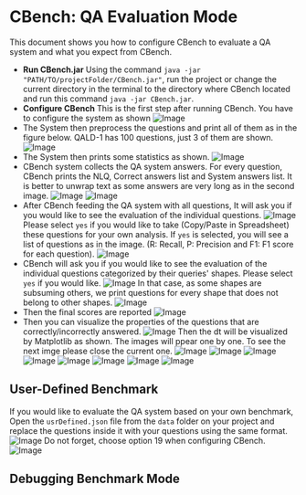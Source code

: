 # CBench: QA Evaluation Mode
This document shows you how to configure CBench to evaluate a QA system and what you expect from CBench.
* __Run CBench.jar__ Using the command ``` java -jar "PATH/TO/projectFolder/CBench.jar" ```, run the project or change the current directory in the terminal to the directory where CBench located and run this command ``` java -jar CBench.jar ```.
* __Configure CBench__ This is the first step after running CBench. You have to configure the system as shown
![Image](Images/conf.png)
* The System then preprocess the questions and print all of them as in the figure below.  QALD-1 has 100 questions, just 3 of them are shown.
![Image](Images/Preprosessing.png)
* The System then prints some statistics as shown.
![Image](Images/Statistics.png)
* CBench system collects the QA system answers. For every question, CBench prints the NLQ, Correct answers list and System answers list. It is better to unwrap text as some answers are very long as in the second image.
![Image](Images/collect.png)
![Image](Images/qaquestions.png)
* After CBench feeding the QA system with all questions, It will ask you if you would like to see the evaluation of the individual questions. 
![Image](Images/yes-no.png)
Please select `yes` if you would like to take (Copy/Paste in Spreadsheet) these questions for your own analysis. If `yes` is selected, you will see a list of questions as in the image. (R: Recall, P: Precision and F1: F1 score for each question).
![Image](Images/individual.png)
* CBench will ask you if you would like to see the evaluation of the individual questions categorized by their queries' shapes. Please select `yes` if you would like. 
![Image](Images/yes-no2.png)
In that case, as some shapes are subsuming others, we print questions for every shape that does not belong to other shapes.
![Image](Images/individualCategorizzed.png)
* Then the final scores are reported
![Image](Images/finlScores.png)
* Then you can visualize the properties of the questions that are correctly/incorrectly answered.
![Image](Images/visulize.png)
Then the dt will be visualized by Matplotlib as shown. The images will ppear one by one. To see the next imge please close the current one.
![Image](Images/single.png)
![Image](Images/chain.png)
![Image](Images/chainset.png)
![Image](Images/tree.png)
![Image](Images/star.png)
![Image](Images/forest.png)
![Image](Images/flower.png)
![Image](Images/flowerset.png)

## User-Defined Benchmark
If you would like to evaluate the QA system based on your own benchmark, Open the ```usrDefined.json``` file from the ```data``` folder on your project and replace the questions inside it with your questions using the same format.
![Image](Images/userdefined.png)
 Do not forget, choose option 19 when configuring CBench.
 ![Image](Images/BenchmarkAnalysis.png)
 
 ## Debugging Benchmark Mode
